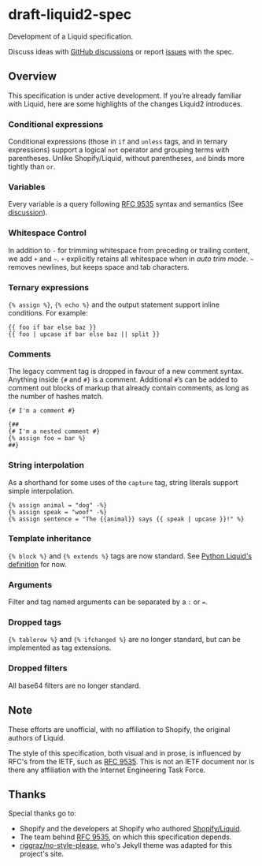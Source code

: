 # draft-liquid2-spec

Development of a Liquid specification.

Discuss ideas with [GitHub discussions](https://github.com/liquid2-org/draft-liquid2-spec/discussions) or report [issues](https://github.com/liquid2-org/draft-liquid2-spec/issues) with the spec.

## Overview

This specification is under active development. If you’re already familiar with Liquid, here are some highlights of the changes Liquid2 introduces.

### Conditional expressions

Conditional expressions (those in `if` and `unless` tags, and in ternary expressions) support a logical `not` operator and grouping terms with parentheses. Unlike Shopify/Liquid, without parentheses, `and` binds more tightly than `or`.

### Variables

Every variable is a query following [RFC 9535](https://datatracker.ietf.org/doc/html/rfc9535) syntax and semantics (See [discussion](https://github.com/liquid2-org/draft-liquid2-spec/discussions/1)).

### Whitespace Control

In addition to `-` for trimming whitespace from preceding or trailing content, we add `+` and `~`. `+` explicitly retains all whitespace when in _auto trim mode_. `~` removes newlines, but keeps space and tab characters.

### Ternary expressions

`{% assign %}`, `{% echo %}` and the output statement support inline conditions. For example:

```
{{ foo if bar else baz }}
{{ foo | upcase if bar else baz || split }}
```

### Comments

The legacy comment tag is dropped in favour of a new comment syntax. Anything inside `{#` and `#}` is a comment. Additional `#`’s can be added to comment out blocks of markup that already contain comments, as long as the number of hashes match.

```
{# I'm a comment #}
```

```
{##
{# I'm a nested comment #}
{% assign foo = bar %}
##}
```

### String interpolation

As a shorthand for some uses of the `capture` tag, string literals support simple interpolation.

```
{% assign animal = "dog" -%}
{% assign speak = "woof" -%}
{% assign sentence = "The {{animal}} says {{ speak | upcase }}!" %}
```

### Template inheritance

`{% block %}` and `{% extends %}` tags are now standard. See [Python Liquid's definition](https://jg-rp.github.io/liquid/extra/tags#extends--block) for now.

### Arguments

Filter and tag named arguments can be separated by a `:` or `=`.

### Dropped tags

`{% tablerow %}` and `{% ifchanged %}` are no longer standard, but can be implemented as tag extensions.

### Dropped filters

All base64 filters are no longer standard.

## Note

These efforts are unofficial, with no affiliation to Shopify, the original authors of Liquid.

The style of this specification, both visual and in prose, is influenced by RFC's from the IETF, such as [RFC 9535]. This is not an IETF document nor is there any affiliation with the Internet Engineering Task Force.

## Thanks

Special thanks go to:

- Shopify and the developers at Shopify who authored [Shopify/Liquid](https://github.com/Shopify/liquid).
- The team behind [RFC 9535], on which this specification depends.
- [riggraz/no-style-please], who's Jekyll theme was adapted for this project's site.

[RFC 9535]: https://datatracker.ietf.org/doc/html/rfc9535
[riggraz/no-style-please]: https://github.com/riggraz/no-style-please
